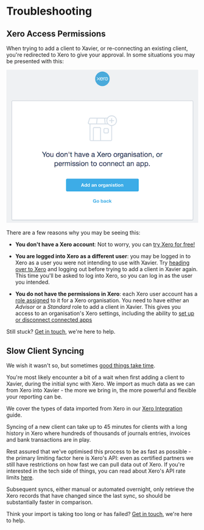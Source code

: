 # Troubleshooting

## Xero Access Permissions 

When trying to add a client to Xavier, or re-connecting an existing client, 
you're redirected to Xero to give your approval. In some situations you may be presented with this:

![No Xero Organisation](./images/xero-no-organisation.png) 

There are a few reasons why you may be seeing this:

* **You don't have a Xero account**: Not to worry, you can [try Xero for free!](https://www.xero.com/signup/?xtid=x30xavier)

* **You are logged into Xero as a different user**: you may be logged in to Xero as a user you were not intending to use with Xavier. 
Try [heading over to Xero](https://go.xero.com/Dashboard/default.aspx/?xtid=x30xavier) and logging out before trying to add a client in 
Xavier again. This time you'll be asked to log into Xero, so you can log in as the user you intended.

* **You do not have the permissions in Xero**: each Xero user account has a 
[role assigned](https://central.xero.com/s/article/User-roles-and-permissions-in-Xero-Business-edition) 
to it for a Xero organisation.
You need to have either an *Advisor* or a *Standard* role to add a client in Xavier. This gives you access to an organisation's Xero settings,
including the ability to [set up or disconnect connected apps](https://central.xero.com/s/article/User-role-access-to-settings-in-Xero)

Still stuck? [Get in touch](/contact-us.html), we're here to help.

## Slow Client Syncing

We wish it wasn't so, but sometimes [good things take time](https://youtu.be/qcILD9OJ2wg). 

You're most likely encounter a bit of a wait when first adding a client to Xavier, during the initial sync with Xero. We import 
as much data as we can from Xero into Xavier - the more we bring in, the more powerful and flexible your reporting can be.

We cover the types of data imported from Xero in our [Xero Integration](/xero-integration.md) guide.

Syncing of a new client can take up to 45 minutes for clients with a long history in Xero where hundreds of thousands of 
journals entries, invoices and bank transactions are in play. 

Rest assured that we've optimised this process to be as fast as possible - the primary limiting factor here is Xero's API: 
even as certified partners we still have restrictions on how fast we can pull data out of Xero. If you're interested in the 
tech side of things, you can read about Xero's API rate limits [here](https://developer.xero.com/documentation/auth-and-limits/xero-api-limits). 

Subsequent syncs, either manual or automated overnight, only retrieve the Xero records that have changed since the last sync, 
so should be substantially faster in comparison.

Think your import is taking too long or has failed? [Get in touch](/contact-us.html), we're here to help.    